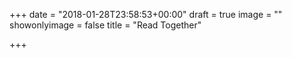 +++
date = "2018-01-28T23:58:53+00:00"
draft = true
image = ""
showonlyimage = false
title = "Read Together"

+++
